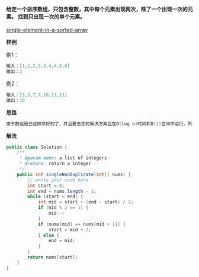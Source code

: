 #### 给定一个排序数组，只包含整数，其中每个元素出现两次，除了一个出现一次的元素。 找到只出现一次的单个元素。



[single-element-in-a-sorted-array](https://www.lintcode.com/problem/single-element-in-a-sorted-array/description)



**样例**

例1：

```java
输入：[1,1,2,3,3,4,4,8,8]
输出：2
```

例2：

```java
输入：[3,3,7,7,10,11,11]
输出：10
```



**思路**

```java
由于数组是已经排序好的了，并且要去您的解决方案应在O(log n)时间和O(1)空间中运行。所以选择二分查找即可

```



**解法**

```java
public class Solution {
    /**
     * @param nums: a list of integers
     * @return: return a integer
     */
    public int singleNonDuplicate(int[] nums) {
        // write your code here
        int start = 0;
        int end = nums.length - 1;
        while (start < end) {
            int mid = start + (end - start) / 2;
            if (mid % 2 == 1) {
                mid--;
            }
            if (nums[mid] == nums[mid + 1]) {
                start = mid + 2;
            } else {
                end = mid;
            }
        }
        return nums[start];
    }
}
```

